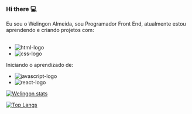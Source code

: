 ### Hi there :computer:

Eu sou o Welingon Almeida, sou Programador Front End, atualmente estou aprendendo e criando projetos com:
<br>
<br>

- <img src="https://img.shields.io/badge/HTML5-E34F26?style=for-the-badge&logo=html5&logoColor=white" alt="html-logo" />
- <img src="https://img.shields.io/badge/CSS3-1572B6?style=for-the-badge&logo=css3&logoColor=white" alt="css-logo" />

Iniciando o aprendizado de:

- <img src="https://img.shields.io/badge/JavaScript-323330?style=for-the-badge&logo=javascript&logoColor=F7DF1E" alt="javascript-logo" />
- <img src="https://img.shields.io/badge/React-20232A?style=for-the-badge&logo=react&logoColor=61DAFB" alt="react-logo" />


[![Welingon stats](https://github-readme-stats.vercel.app/api?username=welingtonalmeida98)](https://github.com/anuraghazra/github-readme-stats)


[![Top Langs](https://github-readme-stats.vercel.app/api/top-langs/?username=welingtonalmeida98)](https://github.com/anuraghazra/github-readme-stats)
